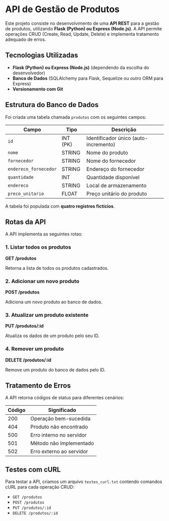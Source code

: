 # API de Gestão de Produtos

Este projeto consiste no desenvolvimento de uma **API REST** para a gestão de produtos, utilizando **Flask (Python) ou Express (Node.js)**. A API permite operações CRUD (Create, Read, Update, Delete) e implementa tratamento adequado de erros.

## Tecnologias Utilizadas
- **Flask (Python) ou Express (Node.js)** (dependendo da escolha do desenvolvedor)
- **Banco de Dados** (SQLAlchemy para Flask, Sequelize ou outro ORM para Express)
- **Versionamento com Git**

## Estrutura do Banco de Dados
Foi criada uma tabela chamada `produtos` com os seguintes campos:

| Campo                | Tipo         | Descrição                              |
|----------------------|-------------|----------------------------------|
| `id`                | INT (PK)     | Identificador único (auto-incremento) |
| `nome`              | STRING       | Nome do produto                 |
| `fornecedor`        | STRING       | Nome do fornecedor               |
| `endereco_fornecedor` | STRING       | Endereço do fornecedor           |
| `quantidade`        | INT          | Quantidade disponível            |
| `endereco`          | STRING       | Local de armazenamento           |
| `preco_unitario`    | FLOAT        | Preço unitário do produto        |

A tabela foi populada com **quatro registros fictícios**.

## Rotas da API
A API implementa as seguintes rotas:

### **1. Listar todos os produtos**
**GET /produtos**

Retorna a lista de todos os produtos cadastrados.

### **2. Adicionar um novo produto**
**POST /produtos**

Adiciona um novo produto ao banco de dados.

### **3. Atualizar um produto existente**
**PUT /produtos/:id**

Atualiza os dados de um produto pelo seu ID.

### **4. Remover um produto**
**DELETE /produtos/:id**

Remove um produto do banco de dados pelo ID.

## Tratamento de Erros
A API retorna códigos de status para diferentes cenários:

| Código | Significado                  |
|--------|------------------------------|
| 200    | Operação bem-sucedida        |
| 404    | Produto não encontrado       |
| 500    | Erro interno no servidor    |
| 501    | Método não implementado     |
| 502    | Erro externo ao servidor    |

## Testes com cURL
Para testar a API, criamos um arquivo `testes_curl.txt` contendo comandos cURL para cada operação CRUD:

- `GET /produtos`
- `POST /produtos`
- `PUT /produtos/:id`
- `DELETE /produtos/:id`